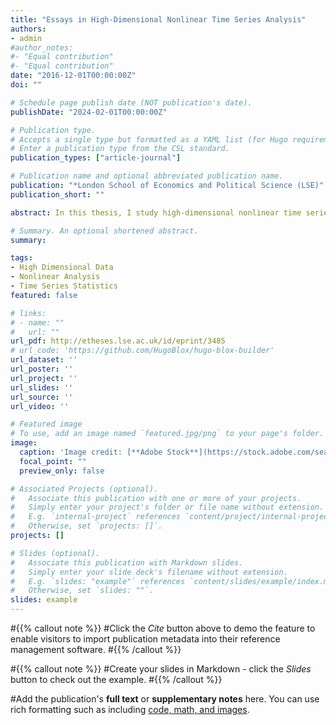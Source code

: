 ```yaml
---
title: "Essays in High-Dimensional Nonlinear Time Series Analysis"
authors:
- admin
#author_notes:
#- "Equal contribution"
#- "Equal contribution"
date: "2016-12-01T00:00:00Z"
doi: ""

# Schedule page publish date (NOT publication's date).
publishDate: "2024-02-01T00:00:00Z"

# Publication type.
# Accepts a single type but formatted as a YAML list (for Hugo requirements).
# Enter a publication type from the CSL standard.
publication_types: ["article-journal"]

# Publication name and optional abbreviated publication name.
publication: "*London School of Economics and Political Science (LSE)"
publication_short: ""

abstract: In this thesis, I study high-dimensional nonlinear time series analysis, and its applications in financial forecasting and identifying risk in highly interconnected financial networks. The first chapter is devoted to the testing for nonlinearity in financial time series. I present a tentative classification of the various linearity tests that have been proposed in the literature. Then I investigate nonlinear features of real financial series to determine if the data justify the use of nonlinear techniques, such as those inspired by machine learning theories. In Chapter 3 & 5, I develop forecasting strategies with a high-dimensional panel of predictors while considering nonlinear dynamics. Combining these two elements is a developing area of research. In the third chapter, I propose a nonlinear generalization of the statistical factor models. As a first step, factor estimation, I employ an auto-associative neural network to estimate nonlinear factors from predictors. In the second step, forecasting equation, I apply a nonlinear function -feedforward neural networkon estimated factors for prediction. I show that these features can go beyond covariance analysis and enhance forecast accuracy. I apply this approach to forecast equity returns, and show that capturing nonlinear dynamics between equities significantly improves the quality of forecasts over current univariate and multivariate factor models. In Chapter 5, I propose a high-dimensional learning based on a shrinkage estimation of a backpropagation algorithm for skip-layer neural networks. This thesis emphasizes that linear models can be represented as special cases of these two aforementioned models, which basically means that if there is no nonlinearity between series, the proposed models will reduce to a linear model. This thesis also includes a chapter (chapter 4, with Negar Kiyavash and Seyedjalal Etesami), which in this chapter, we propose a new approach for identifying and measuring systemic risk in financial networks by introducing a nonlinearly modified Granger-causality network based on directed information graphs. The suggested method allows for nonlinearity and has predictive power over future economic activity through a time-varying network of interconnections. We apply the method to the daily returns of U.S. financial Institutions including banks, brokers and insurance companiesto identifythe level of systemic risk inthe financial sector and the contribution of each financial institution.

# Summary. An optional shortened abstract.
summary:

tags:
- High Dimensional Data
- Nonlinear Analysis
- Time Series Statistics
featured: false

# links:
# - name: ""
#   url: ""
url_pdf: http://etheses.lse.ac.uk/id/eprint/3485
# url_code: 'https://github.com/HugoBlox/hugo-blox-builder'
url_dataset: ''
url_poster: ''
url_project: ''
url_slides: ''
url_source: ''
url_video: ''

# Featured image
# To use, add an image named `featured.jpg/png` to your page's folder. 
image:
  caption: 'Image credit: [**Adobe Stock**](https://stock.adobe.com/search?k=%22time+series%22&asset_id=627002709)'
  focal_point: ""
  preview_only: false

# Associated Projects (optional).
#   Associate this publication with one or more of your projects.
#   Simply enter your project's folder or file name without extension.
#   E.g. `internal-project` references `content/project/internal-project/index.md`.
#   Otherwise, set `projects: []`.
projects: []

# Slides (optional).
#   Associate this publication with Markdown slides.
#   Simply enter your slide deck's filename without extension.
#   E.g. `slides: "example"` references `content/slides/example/index.md`.
#   Otherwise, set `slides: ""`.
slides: example
---
```


#{{% callout note %}}
#Click the *Cite* button above to demo the feature to enable visitors to import publication metadata into their reference management software.
#{{% /callout %}}

#{{% callout note %}}
#Create your slides in Markdown - click the *Slides* button to check out the example.
#{{% /callout %}}

#Add the publication's **full text** or **supplementary notes** here. You can use rich formatting such as including [code, math, and images](https://docs.hugoblox.com/content/writing-markdown-latex/).
